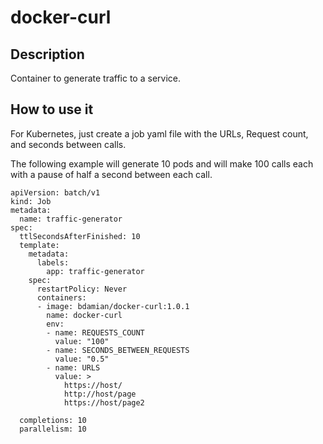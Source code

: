 # docker-curl
Description
---
Container to generate traffic to a service.

How to use it
---
For Kubernetes, just create a job yaml file with the URLs, Request count, and seconds between calls.

The following example will generate 10 pods and will make 100 calls each with a pause of half a second between each call.

```
apiVersion: batch/v1
kind: Job
metadata:
  name: traffic-generator
spec:
  ttlSecondsAfterFinished: 10
  template:
    metadata:
      labels:
        app: traffic-generator
    spec:
      restartPolicy: Never
      containers:
      - image: bdamian/docker-curl:1.0.1
        name: docker-curl
        env:
        - name: REQUESTS_COUNT
          value: "100"
        - name: SECONDS_BETWEEN_REQUESTS
          value: "0.5"
        - name: URLS
          value: >
            https://host/
            http://host/page
            https://host/page2

  completions: 10
  parallelism: 10
```
